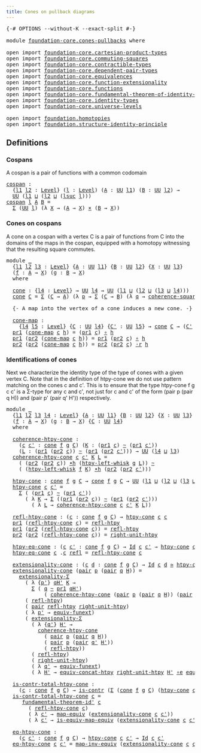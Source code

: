 ```yaml
---
title: Cones on pullback diagrams
---
```


<pre class="Agda"><a id="52" class="Symbol">{-#</a> <a id="56" class="Keyword">OPTIONS</a> <a id="64" class="Pragma">--without-K</a> <a id="76" class="Pragma">--exact-split</a> <a id="90" class="Symbol">#-}</a>

<a id="95" class="Keyword">module</a> <a id="102" href="foundation-core.cones-pullbacks.html" class="Module">foundation-core.cones-pullbacks</a> <a id="134" class="Keyword">where</a>

<a id="141" class="Keyword">open</a> <a id="146" class="Keyword">import</a> <a id="153" href="foundation-core.cartesian-product-types.html" class="Module">foundation-core.cartesian-product-types</a>
<a id="193" class="Keyword">open</a> <a id="198" class="Keyword">import</a> <a id="205" href="foundation-core.commuting-squares.html" class="Module">foundation-core.commuting-squares</a>
<a id="239" class="Keyword">open</a> <a id="244" class="Keyword">import</a> <a id="251" href="foundation-core.contractible-types.html" class="Module">foundation-core.contractible-types</a>
<a id="286" class="Keyword">open</a> <a id="291" class="Keyword">import</a> <a id="298" href="foundation-core.dependent-pair-types.html" class="Module">foundation-core.dependent-pair-types</a>
<a id="335" class="Keyword">open</a> <a id="340" class="Keyword">import</a> <a id="347" href="foundation-core.equivalences.html" class="Module">foundation-core.equivalences</a>
<a id="376" class="Keyword">open</a> <a id="381" class="Keyword">import</a> <a id="388" href="foundation-core.function-extensionality.html" class="Module">foundation-core.function-extensionality</a>
<a id="428" class="Keyword">open</a> <a id="433" class="Keyword">import</a> <a id="440" href="foundation-core.functions.html" class="Module">foundation-core.functions</a>
<a id="466" class="Keyword">open</a> <a id="471" class="Keyword">import</a> <a id="478" href="foundation-core.fundamental-theorem-of-identity-types.html" class="Module">foundation-core.fundamental-theorem-of-identity-types</a>
<a id="532" class="Keyword">open</a> <a id="537" class="Keyword">import</a> <a id="544" href="foundation-core.identity-types.html" class="Module">foundation-core.identity-types</a>
<a id="575" class="Keyword">open</a> <a id="580" class="Keyword">import</a> <a id="587" href="foundation-core.universe-levels.html" class="Module">foundation-core.universe-levels</a>

<a id="620" class="Keyword">open</a> <a id="625" class="Keyword">import</a> <a id="632" href="foundation.homotopies.html" class="Module">foundation.homotopies</a>
<a id="654" class="Keyword">open</a> <a id="659" class="Keyword">import</a> <a id="666" href="foundation.structure-identity-principle.html" class="Module">foundation.structure-identity-principle</a>
</pre>
## Definitions

### Cospans

A cospan is a pair of functions with a common codomain

<pre class="Agda"><a id="cospan"></a><a id="804" href="foundation-core.cones-pullbacks.html#804" class="Function">cospan</a> <a id="811" class="Symbol">:</a>
  <a id="815" class="Symbol">{</a><a id="816" href="foundation-core.cones-pullbacks.html#816" class="Bound">l1</a> <a id="819" href="foundation-core.cones-pullbacks.html#819" class="Bound">l2</a> <a id="822" class="Symbol">:</a> <a id="824" href="Agda.Primitive.html#597" class="Postulate">Level</a><a id="829" class="Symbol">}</a> <a id="831" class="Symbol">(</a><a id="832" href="foundation-core.cones-pullbacks.html#832" class="Bound">l</a> <a id="834" class="Symbol">:</a> <a id="836" href="Agda.Primitive.html#597" class="Postulate">Level</a><a id="841" class="Symbol">)</a> <a id="843" class="Symbol">(</a><a id="844" href="foundation-core.cones-pullbacks.html#844" class="Bound">A</a> <a id="846" class="Symbol">:</a> <a id="848" href="foundation-core.universe-levels.html#222" class="Primitive">UU</a> <a id="851" href="foundation-core.cones-pullbacks.html#816" class="Bound">l1</a><a id="853" class="Symbol">)</a> <a id="855" class="Symbol">(</a><a id="856" href="foundation-core.cones-pullbacks.html#856" class="Bound">B</a> <a id="858" class="Symbol">:</a> <a id="860" href="foundation-core.universe-levels.html#222" class="Primitive">UU</a> <a id="863" href="foundation-core.cones-pullbacks.html#819" class="Bound">l2</a><a id="865" class="Symbol">)</a> <a id="867" class="Symbol">→</a>
  <a id="871" href="foundation-core.universe-levels.html#222" class="Primitive">UU</a> <a id="874" class="Symbol">(</a><a id="875" href="foundation-core.cones-pullbacks.html#816" class="Bound">l1</a> <a id="878" href="Agda.Primitive.html#810" class="Primitive Operator">⊔</a> <a id="880" class="Symbol">(</a><a id="881" href="foundation-core.cones-pullbacks.html#819" class="Bound">l2</a> <a id="884" href="Agda.Primitive.html#810" class="Primitive Operator">⊔</a> <a id="886" class="Symbol">(</a><a id="887" href="Agda.Primitive.html#780" class="Primitive">lsuc</a> <a id="892" href="foundation-core.cones-pullbacks.html#832" class="Bound">l</a><a id="893" class="Symbol">)))</a>
<a id="897" href="foundation-core.cones-pullbacks.html#804" class="Function">cospan</a> <a id="904" href="foundation-core.cones-pullbacks.html#904" class="Bound">l</a> <a id="906" href="foundation-core.cones-pullbacks.html#906" class="Bound">A</a> <a id="908" href="foundation-core.cones-pullbacks.html#908" class="Bound">B</a> <a id="910" class="Symbol">=</a>
  <a id="914" href="foundation-core.dependent-pair-types.html#502" class="Record">Σ</a> <a id="916" class="Symbol">(</a><a id="917" href="foundation-core.universe-levels.html#222" class="Primitive">UU</a> <a id="920" href="foundation-core.cones-pullbacks.html#904" class="Bound">l</a><a id="921" class="Symbol">)</a> <a id="923" class="Symbol">(λ</a> <a id="926" href="foundation-core.cones-pullbacks.html#926" class="Bound">X</a> <a id="928" class="Symbol">→</a> <a id="930" class="Symbol">(</a><a id="931" href="foundation-core.cones-pullbacks.html#906" class="Bound">A</a> <a id="933" class="Symbol">→</a> <a id="935" href="foundation-core.cones-pullbacks.html#926" class="Bound">X</a><a id="936" class="Symbol">)</a> <a id="938" href="foundation-core.cartesian-product-types.html#577" class="Function Operator">×</a> <a id="940" class="Symbol">(</a><a id="941" href="foundation-core.cones-pullbacks.html#908" class="Bound">B</a> <a id="943" class="Symbol">→</a> <a id="945" href="foundation-core.cones-pullbacks.html#926" class="Bound">X</a><a id="946" class="Symbol">))</a>
</pre>
### Cones on cospans

A cone on a cospan with a vertex C is a pair of functions from C into the domains of the maps in the cospan, equipped with a homotopy witnessing that the resulting square commutes.

<pre class="Agda"><a id="1166" class="Keyword">module</a> <a id="1173" href="foundation-core.cones-pullbacks.html#1173" class="Module">_</a>
  <a id="1177" class="Symbol">{</a><a id="1178" href="foundation-core.cones-pullbacks.html#1178" class="Bound">l1</a> <a id="1181" href="foundation-core.cones-pullbacks.html#1181" class="Bound">l2</a> <a id="1184" href="foundation-core.cones-pullbacks.html#1184" class="Bound">l3</a> <a id="1187" class="Symbol">:</a> <a id="1189" href="Agda.Primitive.html#597" class="Postulate">Level</a><a id="1194" class="Symbol">}</a> <a id="1196" class="Symbol">{</a><a id="1197" href="foundation-core.cones-pullbacks.html#1197" class="Bound">A</a> <a id="1199" class="Symbol">:</a> <a id="1201" href="foundation-core.universe-levels.html#222" class="Primitive">UU</a> <a id="1204" href="foundation-core.cones-pullbacks.html#1178" class="Bound">l1</a><a id="1206" class="Symbol">}</a> <a id="1208" class="Symbol">{</a><a id="1209" href="foundation-core.cones-pullbacks.html#1209" class="Bound">B</a> <a id="1211" class="Symbol">:</a> <a id="1213" href="foundation-core.universe-levels.html#222" class="Primitive">UU</a> <a id="1216" href="foundation-core.cones-pullbacks.html#1181" class="Bound">l2</a><a id="1218" class="Symbol">}</a> <a id="1220" class="Symbol">{</a><a id="1221" href="foundation-core.cones-pullbacks.html#1221" class="Bound">X</a> <a id="1223" class="Symbol">:</a> <a id="1225" href="foundation-core.universe-levels.html#222" class="Primitive">UU</a> <a id="1228" href="foundation-core.cones-pullbacks.html#1184" class="Bound">l3</a><a id="1230" class="Symbol">}</a>
  <a id="1234" class="Symbol">(</a><a id="1235" href="foundation-core.cones-pullbacks.html#1235" class="Bound">f</a> <a id="1237" class="Symbol">:</a> <a id="1239" href="foundation-core.cones-pullbacks.html#1197" class="Bound">A</a> <a id="1241" class="Symbol">→</a> <a id="1243" href="foundation-core.cones-pullbacks.html#1221" class="Bound">X</a><a id="1244" class="Symbol">)</a> <a id="1246" class="Symbol">(</a><a id="1247" href="foundation-core.cones-pullbacks.html#1247" class="Bound">g</a> <a id="1249" class="Symbol">:</a> <a id="1251" href="foundation-core.cones-pullbacks.html#1209" class="Bound">B</a> <a id="1253" class="Symbol">→</a> <a id="1255" href="foundation-core.cones-pullbacks.html#1221" class="Bound">X</a><a id="1256" class="Symbol">)</a>
  <a id="1260" class="Keyword">where</a>
   
  <a id="1272" href="foundation-core.cones-pullbacks.html#1272" class="Function">cone</a> <a id="1277" class="Symbol">:</a> <a id="1279" class="Symbol">{</a><a id="1280" href="foundation-core.cones-pullbacks.html#1280" class="Bound">l4</a> <a id="1283" class="Symbol">:</a> <a id="1285" href="Agda.Primitive.html#597" class="Postulate">Level</a><a id="1290" class="Symbol">}</a> <a id="1292" class="Symbol">→</a> <a id="1294" href="foundation-core.universe-levels.html#222" class="Primitive">UU</a> <a id="1297" href="foundation-core.cones-pullbacks.html#1280" class="Bound">l4</a> <a id="1300" class="Symbol">→</a> <a id="1302" href="foundation-core.universe-levels.html#222" class="Primitive">UU</a> <a id="1305" class="Symbol">(</a><a id="1306" href="foundation-core.cones-pullbacks.html#1178" class="Bound">l1</a> <a id="1309" href="Agda.Primitive.html#810" class="Primitive Operator">⊔</a> <a id="1311" class="Symbol">(</a><a id="1312" href="foundation-core.cones-pullbacks.html#1181" class="Bound">l2</a> <a id="1315" href="Agda.Primitive.html#810" class="Primitive Operator">⊔</a> <a id="1317" class="Symbol">(</a><a id="1318" href="foundation-core.cones-pullbacks.html#1184" class="Bound">l3</a> <a id="1321" href="Agda.Primitive.html#810" class="Primitive Operator">⊔</a> <a id="1323" href="foundation-core.cones-pullbacks.html#1280" class="Bound">l4</a><a id="1325" class="Symbol">)))</a>
  <a id="1331" href="foundation-core.cones-pullbacks.html#1272" class="Function">cone</a> <a id="1336" href="foundation-core.cones-pullbacks.html#1336" class="Bound">C</a> <a id="1338" class="Symbol">=</a> <a id="1340" href="foundation-core.dependent-pair-types.html#502" class="Record">Σ</a> <a id="1342" class="Symbol">(</a><a id="1343" href="foundation-core.cones-pullbacks.html#1336" class="Bound">C</a> <a id="1345" class="Symbol">→</a> <a id="1347" href="foundation-core.cones-pullbacks.html#1197" class="Bound">A</a><a id="1348" class="Symbol">)</a> <a id="1350" class="Symbol">(λ</a> <a id="1353" href="foundation-core.cones-pullbacks.html#1353" class="Bound">p</a> <a id="1355" class="Symbol">→</a> <a id="1357" href="foundation-core.dependent-pair-types.html#502" class="Record">Σ</a> <a id="1359" class="Symbol">(</a><a id="1360" href="foundation-core.cones-pullbacks.html#1336" class="Bound">C</a> <a id="1362" class="Symbol">→</a> <a id="1364" href="foundation-core.cones-pullbacks.html#1209" class="Bound">B</a><a id="1365" class="Symbol">)</a> <a id="1367" class="Symbol">(λ</a> <a id="1370" href="foundation-core.cones-pullbacks.html#1370" class="Bound">q</a> <a id="1372" class="Symbol">→</a> <a id="1374" href="foundation-core.commuting-squares.html#532" class="Function">coherence-square</a> <a id="1391" href="foundation-core.cones-pullbacks.html#1370" class="Bound">q</a> <a id="1393" href="foundation-core.cones-pullbacks.html#1353" class="Bound">p</a> <a id="1395" href="foundation-core.cones-pullbacks.html#1247" class="Bound">g</a> <a id="1397" href="foundation-core.cones-pullbacks.html#1235" class="Bound">f</a><a id="1398" class="Symbol">))</a>

  <a id="1404" class="Comment">{- A map into the vertex of a cone induces a new cone. -}</a>
  
  <a id="1467" href="foundation-core.cones-pullbacks.html#1467" class="Function">cone-map</a> <a id="1476" class="Symbol">:</a>
    <a id="1482" class="Symbol">{</a><a id="1483" href="foundation-core.cones-pullbacks.html#1483" class="Bound">l4</a> <a id="1486" href="foundation-core.cones-pullbacks.html#1486" class="Bound">l5</a> <a id="1489" class="Symbol">:</a> <a id="1491" href="Agda.Primitive.html#597" class="Postulate">Level</a><a id="1496" class="Symbol">}</a> <a id="1498" class="Symbol">{</a><a id="1499" href="foundation-core.cones-pullbacks.html#1499" class="Bound">C</a> <a id="1501" class="Symbol">:</a> <a id="1503" href="foundation-core.universe-levels.html#222" class="Primitive">UU</a> <a id="1506" href="foundation-core.cones-pullbacks.html#1483" class="Bound">l4</a><a id="1508" class="Symbol">}</a> <a id="1510" class="Symbol">{</a><a id="1511" href="foundation-core.cones-pullbacks.html#1511" class="Bound">C&#39;</a> <a id="1514" class="Symbol">:</a> <a id="1516" href="foundation-core.universe-levels.html#222" class="Primitive">UU</a> <a id="1519" href="foundation-core.cones-pullbacks.html#1486" class="Bound">l5</a><a id="1521" class="Symbol">}</a> <a id="1523" class="Symbol">→</a> <a id="1525" href="foundation-core.cones-pullbacks.html#1272" class="Function">cone</a> <a id="1530" href="foundation-core.cones-pullbacks.html#1499" class="Bound">C</a> <a id="1532" class="Symbol">→</a> <a id="1534" class="Symbol">(</a><a id="1535" href="foundation-core.cones-pullbacks.html#1511" class="Bound">C&#39;</a> <a id="1538" class="Symbol">→</a> <a id="1540" href="foundation-core.cones-pullbacks.html#1499" class="Bound">C</a><a id="1541" class="Symbol">)</a> <a id="1543" class="Symbol">→</a> <a id="1545" href="foundation-core.cones-pullbacks.html#1272" class="Function">cone</a> <a id="1550" href="foundation-core.cones-pullbacks.html#1511" class="Bound">C&#39;</a>
  <a id="1555" href="foundation-core.dependent-pair-types.html#592" class="Field">pr1</a> <a id="1559" class="Symbol">(</a><a id="1560" href="foundation-core.cones-pullbacks.html#1467" class="Function">cone-map</a> <a id="1569" href="foundation-core.cones-pullbacks.html#1569" class="Bound">c</a> <a id="1571" href="foundation-core.cones-pullbacks.html#1571" class="Bound">h</a><a id="1572" class="Symbol">)</a> <a id="1574" class="Symbol">=</a> <a id="1576" class="Symbol">(</a><a id="1577" href="foundation-core.dependent-pair-types.html#592" class="Field">pr1</a> <a id="1581" href="foundation-core.cones-pullbacks.html#1569" class="Bound">c</a><a id="1582" class="Symbol">)</a> <a id="1584" href="foundation-core.functions.html#407" class="Function Operator">∘</a> <a id="1586" href="foundation-core.cones-pullbacks.html#1571" class="Bound">h</a>
  <a id="1590" href="foundation-core.dependent-pair-types.html#592" class="Field">pr1</a> <a id="1594" class="Symbol">(</a><a id="1595" href="foundation-core.dependent-pair-types.html#604" class="Field">pr2</a> <a id="1599" class="Symbol">(</a><a id="1600" href="foundation-core.cones-pullbacks.html#1467" class="Function">cone-map</a> <a id="1609" href="foundation-core.cones-pullbacks.html#1609" class="Bound">c</a> <a id="1611" href="foundation-core.cones-pullbacks.html#1611" class="Bound">h</a><a id="1612" class="Symbol">))</a> <a id="1615" class="Symbol">=</a> <a id="1617" href="foundation-core.dependent-pair-types.html#592" class="Field">pr1</a> <a id="1621" class="Symbol">(</a><a id="1622" href="foundation-core.dependent-pair-types.html#604" class="Field">pr2</a> <a id="1626" href="foundation-core.cones-pullbacks.html#1609" class="Bound">c</a><a id="1627" class="Symbol">)</a> <a id="1629" href="foundation-core.functions.html#407" class="Function Operator">∘</a> <a id="1631" href="foundation-core.cones-pullbacks.html#1611" class="Bound">h</a>
  <a id="1635" href="foundation-core.dependent-pair-types.html#604" class="Field">pr2</a> <a id="1639" class="Symbol">(</a><a id="1640" href="foundation-core.dependent-pair-types.html#604" class="Field">pr2</a> <a id="1644" class="Symbol">(</a><a id="1645" href="foundation-core.cones-pullbacks.html#1467" class="Function">cone-map</a> <a id="1654" href="foundation-core.cones-pullbacks.html#1654" class="Bound">c</a> <a id="1656" href="foundation-core.cones-pullbacks.html#1656" class="Bound">h</a><a id="1657" class="Symbol">))</a> <a id="1660" class="Symbol">=</a> <a id="1662" href="foundation-core.dependent-pair-types.html#604" class="Field">pr2</a> <a id="1666" class="Symbol">(</a><a id="1667" href="foundation-core.dependent-pair-types.html#604" class="Field">pr2</a> <a id="1671" href="foundation-core.cones-pullbacks.html#1654" class="Bound">c</a><a id="1672" class="Symbol">)</a> <a id="1674" href="foundation-core.homotopies.html#1974" class="Function Operator">·r</a> <a id="1677" href="foundation-core.cones-pullbacks.html#1656" class="Bound">h</a>
</pre>
### Identifications of cones

Next we characterize the identity type of the type of cones with a given vertex C. Note that in the definition of htpy-cone we do not use pattern matching on the cones c and c'. This is to ensure that the type htpy-cone f g c c' is a Σ-type for any c and c', not just for c and c' of the form (pair p (pair q H)) and (pair p' (pair q' H')) respectively.

<pre class="Agda"><a id="2077" class="Keyword">module</a> <a id="2084" href="foundation-core.cones-pullbacks.html#2084" class="Module">_</a>
  <a id="2088" class="Symbol">{</a><a id="2089" href="foundation-core.cones-pullbacks.html#2089" class="Bound">l1</a> <a id="2092" href="foundation-core.cones-pullbacks.html#2092" class="Bound">l2</a> <a id="2095" href="foundation-core.cones-pullbacks.html#2095" class="Bound">l3</a> <a id="2098" href="foundation-core.cones-pullbacks.html#2098" class="Bound">l4</a> <a id="2101" class="Symbol">:</a> <a id="2103" href="Agda.Primitive.html#597" class="Postulate">Level</a><a id="2108" class="Symbol">}</a> <a id="2110" class="Symbol">{</a><a id="2111" href="foundation-core.cones-pullbacks.html#2111" class="Bound">A</a> <a id="2113" class="Symbol">:</a> <a id="2115" href="foundation-core.universe-levels.html#222" class="Primitive">UU</a> <a id="2118" href="foundation-core.cones-pullbacks.html#2089" class="Bound">l1</a><a id="2120" class="Symbol">}</a> <a id="2122" class="Symbol">{</a><a id="2123" href="foundation-core.cones-pullbacks.html#2123" class="Bound">B</a> <a id="2125" class="Symbol">:</a> <a id="2127" href="foundation-core.universe-levels.html#222" class="Primitive">UU</a> <a id="2130" href="foundation-core.cones-pullbacks.html#2092" class="Bound">l2</a><a id="2132" class="Symbol">}</a> <a id="2134" class="Symbol">{</a><a id="2135" href="foundation-core.cones-pullbacks.html#2135" class="Bound">X</a> <a id="2137" class="Symbol">:</a> <a id="2139" href="foundation-core.universe-levels.html#222" class="Primitive">UU</a> <a id="2142" href="foundation-core.cones-pullbacks.html#2095" class="Bound">l3</a><a id="2144" class="Symbol">}</a>
  <a id="2148" class="Symbol">(</a><a id="2149" href="foundation-core.cones-pullbacks.html#2149" class="Bound">f</a> <a id="2151" class="Symbol">:</a> <a id="2153" href="foundation-core.cones-pullbacks.html#2111" class="Bound">A</a> <a id="2155" class="Symbol">→</a> <a id="2157" href="foundation-core.cones-pullbacks.html#2135" class="Bound">X</a><a id="2158" class="Symbol">)</a> <a id="2160" class="Symbol">(</a><a id="2161" href="foundation-core.cones-pullbacks.html#2161" class="Bound">g</a> <a id="2163" class="Symbol">:</a> <a id="2165" href="foundation-core.cones-pullbacks.html#2123" class="Bound">B</a> <a id="2167" class="Symbol">→</a> <a id="2169" href="foundation-core.cones-pullbacks.html#2135" class="Bound">X</a><a id="2170" class="Symbol">)</a> <a id="2172" class="Symbol">{</a><a id="2173" href="foundation-core.cones-pullbacks.html#2173" class="Bound">C</a> <a id="2175" class="Symbol">:</a> <a id="2177" href="foundation-core.universe-levels.html#222" class="Primitive">UU</a> <a id="2180" href="foundation-core.cones-pullbacks.html#2098" class="Bound">l4</a><a id="2182" class="Symbol">}</a>
  <a id="2186" class="Keyword">where</a>
  
  <a id="2197" href="foundation-core.cones-pullbacks.html#2197" class="Function">coherence-htpy-cone</a> <a id="2217" class="Symbol">:</a>
    <a id="2223" class="Symbol">(</a><a id="2224" href="foundation-core.cones-pullbacks.html#2224" class="Bound">c</a> <a id="2226" href="foundation-core.cones-pullbacks.html#2226" class="Bound">c&#39;</a> <a id="2229" class="Symbol">:</a> <a id="2231" href="foundation-core.cones-pullbacks.html#1272" class="Function">cone</a> <a id="2236" href="foundation-core.cones-pullbacks.html#2149" class="Bound">f</a> <a id="2238" href="foundation-core.cones-pullbacks.html#2161" class="Bound">g</a> <a id="2240" href="foundation-core.cones-pullbacks.html#2173" class="Bound">C</a><a id="2241" class="Symbol">)</a> <a id="2243" class="Symbol">(</a><a id="2244" href="foundation-core.cones-pullbacks.html#2244" class="Bound">K</a> <a id="2246" class="Symbol">:</a> <a id="2248" class="Symbol">(</a><a id="2249" href="foundation-core.dependent-pair-types.html#592" class="Field">pr1</a> <a id="2253" href="foundation-core.cones-pullbacks.html#2224" class="Bound">c</a><a id="2254" class="Symbol">)</a> <a id="2256" href="foundation-core.homotopies.html#467" class="Function Operator">~</a> <a id="2258" class="Symbol">(</a><a id="2259" href="foundation-core.dependent-pair-types.html#592" class="Field">pr1</a> <a id="2263" href="foundation-core.cones-pullbacks.html#2226" class="Bound">c&#39;</a><a id="2265" class="Symbol">))</a>
    <a id="2272" class="Symbol">(</a><a id="2273" href="foundation-core.cones-pullbacks.html#2273" class="Bound">L</a> <a id="2275" class="Symbol">:</a> <a id="2277" class="Symbol">(</a><a id="2278" href="foundation-core.dependent-pair-types.html#592" class="Field">pr1</a> <a id="2282" class="Symbol">(</a><a id="2283" href="foundation-core.dependent-pair-types.html#604" class="Field">pr2</a> <a id="2287" href="foundation-core.cones-pullbacks.html#2224" class="Bound">c</a><a id="2288" class="Symbol">))</a> <a id="2291" href="foundation-core.homotopies.html#467" class="Function Operator">~</a> <a id="2293" class="Symbol">(</a><a id="2294" href="foundation-core.dependent-pair-types.html#592" class="Field">pr1</a> <a id="2298" class="Symbol">(</a><a id="2299" href="foundation-core.dependent-pair-types.html#604" class="Field">pr2</a> <a id="2303" href="foundation-core.cones-pullbacks.html#2226" class="Bound">c&#39;</a><a id="2305" class="Symbol">)))</a> <a id="2309" class="Symbol">→</a> <a id="2311" href="foundation-core.universe-levels.html#222" class="Primitive">UU</a> <a id="2314" class="Symbol">(</a><a id="2315" href="foundation-core.cones-pullbacks.html#2098" class="Bound">l4</a> <a id="2318" href="Agda.Primitive.html#810" class="Primitive Operator">⊔</a> <a id="2320" href="foundation-core.cones-pullbacks.html#2095" class="Bound">l3</a><a id="2322" class="Symbol">)</a>
  <a id="2326" href="foundation-core.cones-pullbacks.html#2197" class="Function">coherence-htpy-cone</a> <a id="2346" href="foundation-core.cones-pullbacks.html#2346" class="Bound">c</a> <a id="2348" href="foundation-core.cones-pullbacks.html#2348" class="Bound">c&#39;</a> <a id="2351" href="foundation-core.cones-pullbacks.html#2351" class="Bound">K</a> <a id="2353" href="foundation-core.cones-pullbacks.html#2353" class="Bound">L</a> <a id="2355" class="Symbol">=</a>
    <a id="2361" class="Symbol">(</a> <a id="2363" class="Symbol">(</a><a id="2364" href="foundation-core.dependent-pair-types.html#604" class="Field">pr2</a> <a id="2368" class="Symbol">(</a><a id="2369" href="foundation-core.dependent-pair-types.html#604" class="Field">pr2</a> <a id="2373" href="foundation-core.cones-pullbacks.html#2346" class="Bound">c</a><a id="2374" class="Symbol">))</a> <a id="2377" href="foundation-core.homotopies.html#1058" class="Function Operator">∙h</a> <a id="2380" class="Symbol">(</a><a id="2381" href="foundation-core.homotopies.html#1587" class="Function">htpy-left-whisk</a> <a id="2397" href="foundation-core.cones-pullbacks.html#2161" class="Bound">g</a> <a id="2399" href="foundation-core.cones-pullbacks.html#2353" class="Bound">L</a><a id="2400" class="Symbol">))</a> <a id="2403" href="foundation-core.homotopies.html#467" class="Function Operator">~</a>
    <a id="2409" class="Symbol">(</a> <a id="2411" class="Symbol">(</a><a id="2412" href="foundation-core.homotopies.html#1587" class="Function">htpy-left-whisk</a> <a id="2428" href="foundation-core.cones-pullbacks.html#2149" class="Bound">f</a> <a id="2430" href="foundation-core.cones-pullbacks.html#2351" class="Bound">K</a><a id="2431" class="Symbol">)</a> <a id="2433" href="foundation-core.homotopies.html#1058" class="Function Operator">∙h</a> <a id="2436" class="Symbol">(</a><a id="2437" href="foundation-core.dependent-pair-types.html#604" class="Field">pr2</a> <a id="2441" class="Symbol">(</a><a id="2442" href="foundation-core.dependent-pair-types.html#604" class="Field">pr2</a> <a id="2446" href="foundation-core.cones-pullbacks.html#2348" class="Bound">c&#39;</a><a id="2448" class="Symbol">)))</a>

  <a id="2455" href="foundation-core.cones-pullbacks.html#2455" class="Function">htpy-cone</a> <a id="2465" class="Symbol">:</a> <a id="2467" href="foundation-core.cones-pullbacks.html#1272" class="Function">cone</a> <a id="2472" href="foundation-core.cones-pullbacks.html#2149" class="Bound">f</a> <a id="2474" href="foundation-core.cones-pullbacks.html#2161" class="Bound">g</a> <a id="2476" href="foundation-core.cones-pullbacks.html#2173" class="Bound">C</a> <a id="2478" class="Symbol">→</a> <a id="2480" href="foundation-core.cones-pullbacks.html#1272" class="Function">cone</a> <a id="2485" href="foundation-core.cones-pullbacks.html#2149" class="Bound">f</a> <a id="2487" href="foundation-core.cones-pullbacks.html#2161" class="Bound">g</a> <a id="2489" href="foundation-core.cones-pullbacks.html#2173" class="Bound">C</a> <a id="2491" class="Symbol">→</a> <a id="2493" href="foundation-core.universe-levels.html#222" class="Primitive">UU</a> <a id="2496" class="Symbol">(</a><a id="2497" href="foundation-core.cones-pullbacks.html#2089" class="Bound">l1</a> <a id="2500" href="Agda.Primitive.html#810" class="Primitive Operator">⊔</a> <a id="2502" class="Symbol">(</a><a id="2503" href="foundation-core.cones-pullbacks.html#2092" class="Bound">l2</a> <a id="2506" href="Agda.Primitive.html#810" class="Primitive Operator">⊔</a> <a id="2508" class="Symbol">(</a><a id="2509" href="foundation-core.cones-pullbacks.html#2095" class="Bound">l3</a> <a id="2512" href="Agda.Primitive.html#810" class="Primitive Operator">⊔</a> <a id="2514" href="foundation-core.cones-pullbacks.html#2098" class="Bound">l4</a><a id="2516" class="Symbol">)))</a>
  <a id="2522" href="foundation-core.cones-pullbacks.html#2455" class="Function">htpy-cone</a> <a id="2532" href="foundation-core.cones-pullbacks.html#2532" class="Bound">c</a> <a id="2534" href="foundation-core.cones-pullbacks.html#2534" class="Bound">c&#39;</a> <a id="2537" class="Symbol">=</a>
    <a id="2543" href="foundation-core.dependent-pair-types.html#502" class="Record">Σ</a> <a id="2545" class="Symbol">(</a> <a id="2547" class="Symbol">(</a><a id="2548" href="foundation-core.dependent-pair-types.html#592" class="Field">pr1</a> <a id="2552" href="foundation-core.cones-pullbacks.html#2532" class="Bound">c</a><a id="2553" class="Symbol">)</a> <a id="2555" href="foundation-core.homotopies.html#467" class="Function Operator">~</a> <a id="2557" class="Symbol">(</a><a id="2558" href="foundation-core.dependent-pair-types.html#592" class="Field">pr1</a> <a id="2562" href="foundation-core.cones-pullbacks.html#2534" class="Bound">c&#39;</a><a id="2564" class="Symbol">))</a>
      <a id="2573" class="Symbol">(</a> <a id="2575" class="Symbol">λ</a> <a id="2577" href="foundation-core.cones-pullbacks.html#2577" class="Bound">K</a> <a id="2579" class="Symbol">→</a> <a id="2581" href="foundation-core.dependent-pair-types.html#502" class="Record">Σ</a> <a id="2583" class="Symbol">((</a><a id="2585" href="foundation-core.dependent-pair-types.html#592" class="Field">pr1</a> <a id="2589" class="Symbol">(</a><a id="2590" href="foundation-core.dependent-pair-types.html#604" class="Field">pr2</a> <a id="2594" href="foundation-core.cones-pullbacks.html#2532" class="Bound">c</a><a id="2595" class="Symbol">))</a> <a id="2598" href="foundation-core.homotopies.html#467" class="Function Operator">~</a> <a id="2600" class="Symbol">(</a><a id="2601" href="foundation-core.dependent-pair-types.html#592" class="Field">pr1</a> <a id="2605" class="Symbol">(</a><a id="2606" href="foundation-core.dependent-pair-types.html#604" class="Field">pr2</a> <a id="2610" href="foundation-core.cones-pullbacks.html#2534" class="Bound">c&#39;</a><a id="2612" class="Symbol">)))</a>
        <a id="2624" class="Symbol">(</a> <a id="2626" class="Symbol">λ</a> <a id="2628" href="foundation-core.cones-pullbacks.html#2628" class="Bound">L</a> <a id="2630" class="Symbol">→</a> <a id="2632" href="foundation-core.cones-pullbacks.html#2197" class="Function">coherence-htpy-cone</a> <a id="2652" href="foundation-core.cones-pullbacks.html#2532" class="Bound">c</a> <a id="2654" href="foundation-core.cones-pullbacks.html#2534" class="Bound">c&#39;</a> <a id="2657" href="foundation-core.cones-pullbacks.html#2577" class="Bound">K</a> <a id="2659" href="foundation-core.cones-pullbacks.html#2628" class="Bound">L</a><a id="2660" class="Symbol">))</a>

  <a id="2666" href="foundation-core.cones-pullbacks.html#2666" class="Function">refl-htpy-cone</a> <a id="2681" class="Symbol">:</a> <a id="2683" class="Symbol">(</a><a id="2684" href="foundation-core.cones-pullbacks.html#2684" class="Bound">c</a> <a id="2686" class="Symbol">:</a> <a id="2688" href="foundation-core.cones-pullbacks.html#1272" class="Function">cone</a> <a id="2693" href="foundation-core.cones-pullbacks.html#2149" class="Bound">f</a> <a id="2695" href="foundation-core.cones-pullbacks.html#2161" class="Bound">g</a> <a id="2697" href="foundation-core.cones-pullbacks.html#2173" class="Bound">C</a><a id="2698" class="Symbol">)</a> <a id="2700" class="Symbol">→</a> <a id="2702" href="foundation-core.cones-pullbacks.html#2455" class="Function">htpy-cone</a> <a id="2712" href="foundation-core.cones-pullbacks.html#2684" class="Bound">c</a> <a id="2714" href="foundation-core.cones-pullbacks.html#2684" class="Bound">c</a>
  <a id="2718" href="foundation-core.dependent-pair-types.html#592" class="Field">pr1</a> <a id="2722" class="Symbol">(</a><a id="2723" href="foundation-core.cones-pullbacks.html#2666" class="Function">refl-htpy-cone</a> <a id="2738" href="foundation-core.cones-pullbacks.html#2738" class="Bound">c</a><a id="2739" class="Symbol">)</a> <a id="2741" class="Symbol">=</a> <a id="2743" href="foundation-core.homotopies.html#632" class="Function">refl-htpy</a>
  <a id="2755" href="foundation-core.dependent-pair-types.html#592" class="Field">pr1</a> <a id="2759" class="Symbol">(</a><a id="2760" href="foundation-core.dependent-pair-types.html#604" class="Field">pr2</a> <a id="2764" class="Symbol">(</a><a id="2765" href="foundation-core.cones-pullbacks.html#2666" class="Function">refl-htpy-cone</a> <a id="2780" href="foundation-core.cones-pullbacks.html#2780" class="Bound">c</a><a id="2781" class="Symbol">))</a> <a id="2784" class="Symbol">=</a> <a id="2786" href="foundation-core.homotopies.html#632" class="Function">refl-htpy</a>
  <a id="2798" href="foundation-core.dependent-pair-types.html#604" class="Field">pr2</a> <a id="2802" class="Symbol">(</a><a id="2803" href="foundation-core.dependent-pair-types.html#604" class="Field">pr2</a> <a id="2807" class="Symbol">(</a><a id="2808" href="foundation-core.cones-pullbacks.html#2666" class="Function">refl-htpy-cone</a> <a id="2823" href="foundation-core.cones-pullbacks.html#2823" class="Bound">c</a><a id="2824" class="Symbol">))</a> <a id="2827" class="Symbol">=</a> <a id="2829" href="foundation-core.homotopies.html#2475" class="Function">right-unit-htpy</a>
      
  <a id="2854" href="foundation-core.cones-pullbacks.html#2854" class="Function">htpy-eq-cone</a> <a id="2867" class="Symbol">:</a> <a id="2869" class="Symbol">(</a><a id="2870" href="foundation-core.cones-pullbacks.html#2870" class="Bound">c</a> <a id="2872" href="foundation-core.cones-pullbacks.html#2872" class="Bound">c&#39;</a> <a id="2875" class="Symbol">:</a> <a id="2877" href="foundation-core.cones-pullbacks.html#1272" class="Function">cone</a> <a id="2882" href="foundation-core.cones-pullbacks.html#2149" class="Bound">f</a> <a id="2884" href="foundation-core.cones-pullbacks.html#2161" class="Bound">g</a> <a id="2886" href="foundation-core.cones-pullbacks.html#2173" class="Bound">C</a><a id="2887" class="Symbol">)</a> <a id="2889" class="Symbol">→</a> <a id="2891" href="foundation-core.identity-types.html#641" class="Datatype">Id</a> <a id="2894" href="foundation-core.cones-pullbacks.html#2870" class="Bound">c</a> <a id="2896" href="foundation-core.cones-pullbacks.html#2872" class="Bound">c&#39;</a> <a id="2899" class="Symbol">→</a> <a id="2901" href="foundation-core.cones-pullbacks.html#2455" class="Function">htpy-cone</a> <a id="2911" href="foundation-core.cones-pullbacks.html#2870" class="Bound">c</a> <a id="2913" href="foundation-core.cones-pullbacks.html#2872" class="Bound">c&#39;</a>
  <a id="2918" href="foundation-core.cones-pullbacks.html#2854" class="Function">htpy-eq-cone</a> <a id="2931" href="foundation-core.cones-pullbacks.html#2931" class="Bound">c</a> <a id="2933" class="DottedPattern Symbol">.</a><a id="2934" href="foundation-core.cones-pullbacks.html#2931" class="DottedPattern Bound">c</a> <a id="2936" href="foundation-core.identity-types.html#694" class="InductiveConstructor">refl</a> <a id="2941" class="Symbol">=</a> <a id="2943" href="foundation-core.cones-pullbacks.html#2666" class="Function">refl-htpy-cone</a> <a id="2958" href="foundation-core.cones-pullbacks.html#2931" class="Bound">c</a>

  <a id="2963" href="foundation-core.cones-pullbacks.html#2963" class="Function">extensionality-cone</a> <a id="2983" class="Symbol">:</a> <a id="2985" class="Symbol">(</a><a id="2986" href="foundation-core.cones-pullbacks.html#2986" class="Bound">c</a> <a id="2988" href="foundation-core.cones-pullbacks.html#2988" class="Bound">d</a> <a id="2990" class="Symbol">:</a> <a id="2992" href="foundation-core.cones-pullbacks.html#1272" class="Function">cone</a> <a id="2997" href="foundation-core.cones-pullbacks.html#2149" class="Bound">f</a> <a id="2999" href="foundation-core.cones-pullbacks.html#2161" class="Bound">g</a> <a id="3001" href="foundation-core.cones-pullbacks.html#2173" class="Bound">C</a><a id="3002" class="Symbol">)</a> <a id="3004" class="Symbol">→</a> <a id="3006" href="foundation-core.identity-types.html#641" class="Datatype">Id</a> <a id="3009" href="foundation-core.cones-pullbacks.html#2986" class="Bound">c</a> <a id="3011" href="foundation-core.cones-pullbacks.html#2988" class="Bound">d</a> <a id="3013" href="foundation-core.equivalences.html#1607" class="Function Operator">≃</a> <a id="3015" href="foundation-core.cones-pullbacks.html#2455" class="Function">htpy-cone</a> <a id="3025" href="foundation-core.cones-pullbacks.html#2986" class="Bound">c</a> <a id="3027" href="foundation-core.cones-pullbacks.html#2988" class="Bound">d</a>
  <a id="3031" href="foundation-core.cones-pullbacks.html#2963" class="Function">extensionality-cone</a> <a id="3051" class="Symbol">(</a><a id="3052" href="foundation-core.dependent-pair-types.html#575" class="InductiveConstructor">pair</a> <a id="3057" href="foundation-core.cones-pullbacks.html#3057" class="Bound">p</a> <a id="3059" class="Symbol">(</a><a id="3060" href="foundation-core.dependent-pair-types.html#575" class="InductiveConstructor">pair</a> <a id="3065" href="foundation-core.cones-pullbacks.html#3065" class="Bound">q</a> <a id="3067" href="foundation-core.cones-pullbacks.html#3067" class="Bound">H</a><a id="3068" class="Symbol">))</a> <a id="3071" class="Symbol">=</a>
    <a id="3077" href="foundation.structure-identity-principle.html#2980" class="Function">extensionality-Σ</a>
      <a id="3100" class="Symbol">(</a> <a id="3102" class="Symbol">λ</a> <a id="3104" class="Symbol">{</a><a id="3105" href="foundation-core.cones-pullbacks.html#3105" class="Bound">p&#39;</a><a id="3107" class="Symbol">}</a> <a id="3109" href="foundation-core.cones-pullbacks.html#3109" class="Bound">qH&#39;</a> <a id="3113" href="foundation-core.cones-pullbacks.html#3113" class="Bound">K</a> <a id="3115" class="Symbol">→</a>
        <a id="3125" href="foundation-core.dependent-pair-types.html#502" class="Record">Σ</a> <a id="3127" class="Symbol">(</a> <a id="3129" href="foundation-core.cones-pullbacks.html#3065" class="Bound">q</a> <a id="3131" href="foundation-core.homotopies.html#467" class="Function Operator">~</a> <a id="3133" href="foundation-core.dependent-pair-types.html#592" class="Field">pr1</a> <a id="3137" href="foundation-core.cones-pullbacks.html#3109" class="Bound">qH&#39;</a><a id="3140" class="Symbol">)</a>
            <a id="3154" class="Symbol">(</a> <a id="3156" href="foundation-core.cones-pullbacks.html#2197" class="Function">coherence-htpy-cone</a> <a id="3176" class="Symbol">(</a><a id="3177" href="foundation-core.dependent-pair-types.html#575" class="InductiveConstructor">pair</a> <a id="3182" href="foundation-core.cones-pullbacks.html#3057" class="Bound">p</a> <a id="3184" class="Symbol">(</a><a id="3185" href="foundation-core.dependent-pair-types.html#575" class="InductiveConstructor">pair</a> <a id="3190" href="foundation-core.cones-pullbacks.html#3065" class="Bound">q</a> <a id="3192" href="foundation-core.cones-pullbacks.html#3067" class="Bound">H</a><a id="3193" class="Symbol">))</a> <a id="3196" class="Symbol">(</a><a id="3197" href="foundation-core.dependent-pair-types.html#575" class="InductiveConstructor">pair</a> <a id="3202" href="foundation-core.cones-pullbacks.html#3105" class="Bound">p&#39;</a> <a id="3205" href="foundation-core.cones-pullbacks.html#3109" class="Bound">qH&#39;</a><a id="3208" class="Symbol">)</a> <a id="3210" href="foundation-core.cones-pullbacks.html#3113" class="Bound">K</a><a id="3211" class="Symbol">))</a>
      <a id="3220" class="Symbol">(</a> <a id="3222" href="foundation-core.homotopies.html#632" class="Function">refl-htpy</a><a id="3231" class="Symbol">)</a>
      <a id="3239" class="Symbol">(</a> <a id="3241" href="foundation-core.dependent-pair-types.html#575" class="InductiveConstructor">pair</a> <a id="3246" href="foundation-core.homotopies.html#632" class="Function">refl-htpy</a> <a id="3256" href="foundation-core.homotopies.html#2475" class="Function">right-unit-htpy</a><a id="3271" class="Symbol">)</a>
      <a id="3279" class="Symbol">(</a> <a id="3281" class="Symbol">λ</a> <a id="3283" href="foundation-core.cones-pullbacks.html#3283" class="Bound">p&#39;</a> <a id="3286" class="Symbol">→</a> <a id="3288" href="foundation-core.function-extensionality.html#1301" class="Function">equiv-funext</a><a id="3300" class="Symbol">)</a>
      <a id="3308" class="Symbol">(</a> <a id="3310" href="foundation.structure-identity-principle.html#2980" class="Function">extensionality-Σ</a>
        <a id="3335" class="Symbol">(</a> <a id="3337" class="Symbol">λ</a> <a id="3339" class="Symbol">{</a><a id="3340" href="foundation-core.cones-pullbacks.html#3340" class="Bound">q&#39;</a><a id="3342" class="Symbol">}</a> <a id="3344" href="foundation-core.cones-pullbacks.html#3344" class="Bound">H&#39;</a> <a id="3347" class="Symbol">→</a>
          <a id="3359" href="foundation-core.cones-pullbacks.html#2197" class="Function">coherence-htpy-cone</a>
            <a id="3391" class="Symbol">(</a> <a id="3393" href="foundation-core.dependent-pair-types.html#575" class="InductiveConstructor">pair</a> <a id="3398" href="foundation-core.cones-pullbacks.html#3057" class="Bound">p</a> <a id="3400" class="Symbol">(</a><a id="3401" href="foundation-core.dependent-pair-types.html#575" class="InductiveConstructor">pair</a> <a id="3406" href="foundation-core.cones-pullbacks.html#3065" class="Bound">q</a> <a id="3408" href="foundation-core.cones-pullbacks.html#3067" class="Bound">H</a><a id="3409" class="Symbol">))</a>
            <a id="3424" class="Symbol">(</a> <a id="3426" href="foundation-core.dependent-pair-types.html#575" class="InductiveConstructor">pair</a> <a id="3431" href="foundation-core.cones-pullbacks.html#3057" class="Bound">p</a> <a id="3433" class="Symbol">(</a><a id="3434" href="foundation-core.dependent-pair-types.html#575" class="InductiveConstructor">pair</a> <a id="3439" href="foundation-core.cones-pullbacks.html#3340" class="Bound">q&#39;</a> <a id="3442" href="foundation-core.cones-pullbacks.html#3344" class="Bound">H&#39;</a><a id="3444" class="Symbol">))</a>
            <a id="3459" class="Symbol">(</a> <a id="3461" href="foundation-core.homotopies.html#632" class="Function">refl-htpy</a><a id="3470" class="Symbol">))</a>
        <a id="3481" class="Symbol">(</a> <a id="3483" href="foundation-core.homotopies.html#632" class="Function">refl-htpy</a><a id="3492" class="Symbol">)</a>
        <a id="3502" class="Symbol">(</a> <a id="3504" href="foundation-core.homotopies.html#2475" class="Function">right-unit-htpy</a><a id="3519" class="Symbol">)</a>
        <a id="3529" class="Symbol">(</a> <a id="3531" class="Symbol">λ</a> <a id="3533" href="foundation-core.cones-pullbacks.html#3533" class="Bound">q&#39;</a> <a id="3536" class="Symbol">→</a> <a id="3538" href="foundation-core.function-extensionality.html#1301" class="Function">equiv-funext</a><a id="3550" class="Symbol">)</a>
        <a id="3560" class="Symbol">(</a> <a id="3562" class="Symbol">λ</a> <a id="3564" href="foundation-core.cones-pullbacks.html#3564" class="Bound">H&#39;</a> <a id="3567" class="Symbol">→</a> <a id="3569" href="foundation.homotopies.html#6177" class="Function">equiv-concat-htpy</a> <a id="3587" href="foundation-core.homotopies.html#2475" class="Function">right-unit-htpy</a> <a id="3603" href="foundation-core.cones-pullbacks.html#3564" class="Bound">H&#39;</a> <a id="3606" href="foundation-core.equivalences.html#7855" class="Function Operator">∘e</a> <a id="3609" href="foundation-core.function-extensionality.html#1301" class="Function">equiv-funext</a><a id="3621" class="Symbol">))</a>

  <a id="3627" href="foundation-core.cones-pullbacks.html#3627" class="Function">is-contr-total-htpy-cone</a> <a id="3652" class="Symbol">:</a>
    <a id="3658" class="Symbol">(</a><a id="3659" href="foundation-core.cones-pullbacks.html#3659" class="Bound">c</a> <a id="3661" class="Symbol">:</a> <a id="3663" href="foundation-core.cones-pullbacks.html#1272" class="Function">cone</a> <a id="3668" href="foundation-core.cones-pullbacks.html#2149" class="Bound">f</a> <a id="3670" href="foundation-core.cones-pullbacks.html#2161" class="Bound">g</a> <a id="3672" href="foundation-core.cones-pullbacks.html#2173" class="Bound">C</a><a id="3673" class="Symbol">)</a> <a id="3675" class="Symbol">→</a> <a id="3677" href="foundation-core.contractible-types.html#992" class="Function">is-contr</a> <a id="3686" class="Symbol">(</a><a id="3687" href="foundation-core.dependent-pair-types.html#502" class="Record">Σ</a> <a id="3689" class="Symbol">(</a><a id="3690" href="foundation-core.cones-pullbacks.html#1272" class="Function">cone</a> <a id="3695" href="foundation-core.cones-pullbacks.html#2149" class="Bound">f</a> <a id="3697" href="foundation-core.cones-pullbacks.html#2161" class="Bound">g</a> <a id="3699" href="foundation-core.cones-pullbacks.html#2173" class="Bound">C</a><a id="3700" class="Symbol">)</a> <a id="3702" class="Symbol">(</a><a id="3703" href="foundation-core.cones-pullbacks.html#2455" class="Function">htpy-cone</a> <a id="3713" href="foundation-core.cones-pullbacks.html#3659" class="Bound">c</a><a id="3714" class="Symbol">))</a>
  <a id="3719" href="foundation-core.cones-pullbacks.html#3627" class="Function">is-contr-total-htpy-cone</a> <a id="3744" href="foundation-core.cones-pullbacks.html#3744" class="Bound">c</a> <a id="3746" class="Symbol">=</a>
     <a id="3753" href="foundation-core.fundamental-theorem-of-identity-types.html#2160" class="Function">fundamental-theorem-id&#39;</a> <a id="3777" href="foundation-core.cones-pullbacks.html#3744" class="Bound">c</a>
       <a id="3786" class="Symbol">(</a> <a id="3788" href="foundation-core.cones-pullbacks.html#2666" class="Function">refl-htpy-cone</a> <a id="3803" href="foundation-core.cones-pullbacks.html#3744" class="Bound">c</a><a id="3804" class="Symbol">)</a>
       <a id="3813" class="Symbol">(</a> <a id="3815" class="Symbol">λ</a> <a id="3817" href="foundation-core.cones-pullbacks.html#3817" class="Bound">c&#39;</a> <a id="3820" class="Symbol">→</a> <a id="3822" href="foundation-core.equivalences.html#1807" class="Function">map-equiv</a> <a id="3832" class="Symbol">(</a><a id="3833" href="foundation-core.cones-pullbacks.html#2963" class="Function">extensionality-cone</a> <a id="3853" href="foundation-core.cones-pullbacks.html#3744" class="Bound">c</a> <a id="3855" href="foundation-core.cones-pullbacks.html#3817" class="Bound">c&#39;</a><a id="3857" class="Symbol">))</a>
       <a id="3867" class="Symbol">(</a> <a id="3869" class="Symbol">λ</a> <a id="3871" href="foundation-core.cones-pullbacks.html#3871" class="Bound">c&#39;</a> <a id="3874" class="Symbol">→</a> <a id="3876" href="foundation-core.equivalences.html#1862" class="Function">is-equiv-map-equiv</a> <a id="3895" class="Symbol">(</a><a id="3896" href="foundation-core.cones-pullbacks.html#2963" class="Function">extensionality-cone</a> <a id="3916" href="foundation-core.cones-pullbacks.html#3744" class="Bound">c</a> <a id="3918" href="foundation-core.cones-pullbacks.html#3871" class="Bound">c&#39;</a><a id="3920" class="Symbol">))</a>

  <a id="3926" href="foundation-core.cones-pullbacks.html#3926" class="Function">eq-htpy-cone</a> <a id="3939" class="Symbol">:</a>
    <a id="3945" class="Symbol">(</a><a id="3946" href="foundation-core.cones-pullbacks.html#3946" class="Bound">c</a> <a id="3948" href="foundation-core.cones-pullbacks.html#3948" class="Bound">c&#39;</a> <a id="3951" class="Symbol">:</a> <a id="3953" href="foundation-core.cones-pullbacks.html#1272" class="Function">cone</a> <a id="3958" href="foundation-core.cones-pullbacks.html#2149" class="Bound">f</a> <a id="3960" href="foundation-core.cones-pullbacks.html#2161" class="Bound">g</a> <a id="3962" href="foundation-core.cones-pullbacks.html#2173" class="Bound">C</a><a id="3963" class="Symbol">)</a> <a id="3965" class="Symbol">→</a> <a id="3967" href="foundation-core.cones-pullbacks.html#2455" class="Function">htpy-cone</a> <a id="3977" href="foundation-core.cones-pullbacks.html#3946" class="Bound">c</a> <a id="3979" href="foundation-core.cones-pullbacks.html#3948" class="Bound">c&#39;</a> <a id="3982" class="Symbol">→</a> <a id="3984" href="foundation-core.identity-types.html#641" class="Datatype">Id</a> <a id="3987" href="foundation-core.cones-pullbacks.html#3946" class="Bound">c</a> <a id="3989" href="foundation-core.cones-pullbacks.html#3948" class="Bound">c&#39;</a>
  <a id="3994" href="foundation-core.cones-pullbacks.html#3926" class="Function">eq-htpy-cone</a> <a id="4007" href="foundation-core.cones-pullbacks.html#4007" class="Bound">c</a> <a id="4009" href="foundation-core.cones-pullbacks.html#4009" class="Bound">c&#39;</a> <a id="4012" class="Symbol">=</a> <a id="4014" href="foundation-core.equivalences.html#5022" class="Function">map-inv-equiv</a> <a id="4028" class="Symbol">(</a><a id="4029" href="foundation-core.cones-pullbacks.html#2963" class="Function">extensionality-cone</a> <a id="4049" href="foundation-core.cones-pullbacks.html#4007" class="Bound">c</a> <a id="4051" href="foundation-core.cones-pullbacks.html#4009" class="Bound">c&#39;</a><a id="4053" class="Symbol">)</a>
</pre>